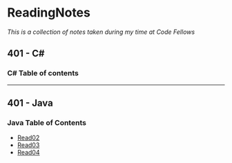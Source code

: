# ReadingNotes
*This is a collection of notes taken during my time at Code Fellows*

## 401 - C#
### C# Table of contents



-------------------------------------
## 401 - Java
### Java Table of Contents
* [Read02](read02.md)
* [Read03](read03.md)
* [Read04](read04.md)
